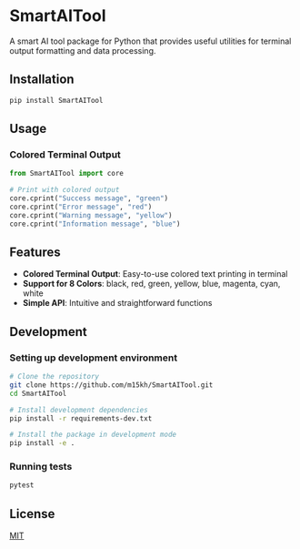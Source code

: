 # SmartAITool

A smart AI tool package for Python that provides useful utilities for terminal output formatting and data processing.

## Installation

```bash
pip install SmartAITool
```

## Usage

### Colored Terminal Output

```python
from SmartAITool import core

# Print with colored output
core.cprint("Success message", "green")
core.cprint("Error message", "red")
core.cprint("Warning message", "yellow")
core.cprint("Information message", "blue")
```

## Features

- **Colored Terminal Output**: Easy-to-use colored text printing in terminal
- **Support for 8 Colors**: black, red, green, yellow, blue, magenta, cyan, white
- **Simple API**: Intuitive and straightforward functions

## Development

### Setting up development environment

```bash
# Clone the repository
git clone https://github.com/m15kh/SmartAITool.git
cd SmartAITool

# Install development dependencies
pip install -r requirements-dev.txt

# Install the package in development mode
pip install -e .
```

### Running tests

```bash
pytest
```


## License

[MIT](https://choosealicense.com/licenses/mit/)
